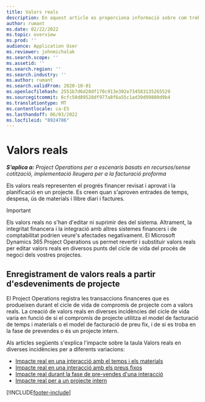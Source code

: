 ```yaml
---
title: Valors reals
description: En aquest article es proporciona informació sobre com treballar amb valors reals al Microsoft Dynamics 365 Project Operations.
author: rumant
ms.date: 02/22/2022
ms.topic: overview
ms.prod: ''
audience: Application User
ms.reviewer: johnmichalak
ms.search.scope: ''
ms.assetid: ''
ms.search.region: ''
ms.search.industry: ''
ms.author: rumant
ms.search.validFrom: 2020-10-01
ms.openlocfilehash: 2551b7d6d20df170c913e302e734583135265529
ms.sourcegitcommit: 6cfc50d89528df977a8f6a55c1ad39d99800d9b4
ms.translationtype: MT
ms.contentlocale: ca-ES
ms.lasthandoff: 06/03/2022
ms.locfileid: "8924786"
---
```

# <a name="actuals"></a>Valors reals

_**S'aplica a:** Project Operations per a escenaris basats en recursos/sense cotització, implementació lleugera per a la facturació proforma_

Els valors reals representen el progrés financer revisat i aprovat i la planificació en un projecte. Es creen quan s'aproven entrades de temps, despesa, ús de materials i llibre diari i factures.

> [!IMPORTANT]
> Els valors reals no s'han d'editar ni suprimir des del sistema. Altrament, la integritat financera i la integració amb altres sistemes financers i de comptabilitat podrien veure's afectades negativament. El Microsoft Dynamics 365 Project Operations us permet revertir i substituir valors reals per editar valors reals en diversos punts del cicle de vida del procés de negoci dels vostres projectes.

## <a name="recording-actuals-based-on-project-events"></a>Enregistrament de valors reals a partir d'esdeveniments de projecte

El Project Operations registra les transaccions financeres que es produeixen durant el cicle de vida de compromís de projecte com a valors reals. La creació de valors reals en diverses incidències del cicle de vida varia en funció de si el compromís de projecte utilitza el model de facturació de temps i materials o el model de facturació de preu fix, i de si es troba en la fase de prevendes o és un projecte intern.

Als articles següents s'explica l'impacte sobre la taula Valors reals en diverses incidències per a diferents variacions:

- [Impacte real en una interacció amb el temps i els materials](ActualsonTM.md)
- [Impacte real en una interacció amb els preus fixos](ActualonFP.md)
- [Impacte real durant la fase de pre-vendes d'una interacció](ActualonPreSales.md)
- [Impacte real per a un projecte intern](ActualonInternal.md)

[!INCLUDE[footer-include](../includes/footer-banner.md)]
